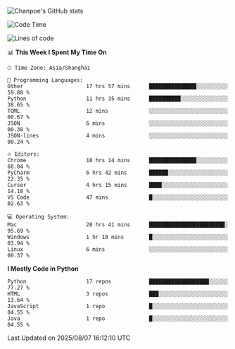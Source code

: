 ![Chanpoe's GitHub stats](https://github-readme-stats.vercel.app/api?username=Chanpoe&show_icons=true&count_private=true&theme=cobalt)

<!--START_SECTION:waka-->
![Code Time](http://img.shields.io/badge/Code%20Time-798%20hrs%2056%20mins-blue)

![Lines of code](https://img.shields.io/badge/From%20Hello%20World%20I%27ve%20Written-1.7%20million%20lines%20of%20code-blue)

📊 **This Week I Spent My Time On** 

```text
🕑︎ Time Zone: Asia/Shanghai

💬 Programming Languages: 
Other                    17 hrs 57 mins      ███████████████░░░░░░░░░░   59.88 % 
Python                   11 hrs 35 mins      ██████████░░░░░░░░░░░░░░░   38.65 % 
TOML                     12 mins             ░░░░░░░░░░░░░░░░░░░░░░░░░   00.67 % 
JSON                     6 mins              ░░░░░░░░░░░░░░░░░░░░░░░░░   00.38 % 
JSON-lines               4 mins              ░░░░░░░░░░░░░░░░░░░░░░░░░   00.24 % 

🔥 Editors: 
Chrome                   18 hrs 14 mins      ███████████████░░░░░░░░░░   60.84 % 
PyCharm                  6 hrs 42 mins       ██████░░░░░░░░░░░░░░░░░░░   22.35 % 
Cursor                   4 hrs 15 mins       ████░░░░░░░░░░░░░░░░░░░░░   14.18 % 
VS Code                  47 mins             █░░░░░░░░░░░░░░░░░░░░░░░░   02.63 % 

💻 Operating System: 
Mac                      28 hrs 41 mins      ████████████████████████░   95.69 % 
Windows                  1 hr 10 mins        █░░░░░░░░░░░░░░░░░░░░░░░░   03.94 % 
Linux                    6 mins              ░░░░░░░░░░░░░░░░░░░░░░░░░   00.37 % 
```

**I Mostly Code in Python** 

```text
Python                   17 repos            ███████████████████░░░░░░   77.27 % 
HTML                     3 repos             ███░░░░░░░░░░░░░░░░░░░░░░   13.64 % 
JavaScript               1 repo              █░░░░░░░░░░░░░░░░░░░░░░░░   04.55 % 
Java                     1 repo              █░░░░░░░░░░░░░░░░░░░░░░░░   04.55 % 
```




 Last Updated on 2025/08/07 16:12:10 UTC
<!--END_SECTION:waka-->
